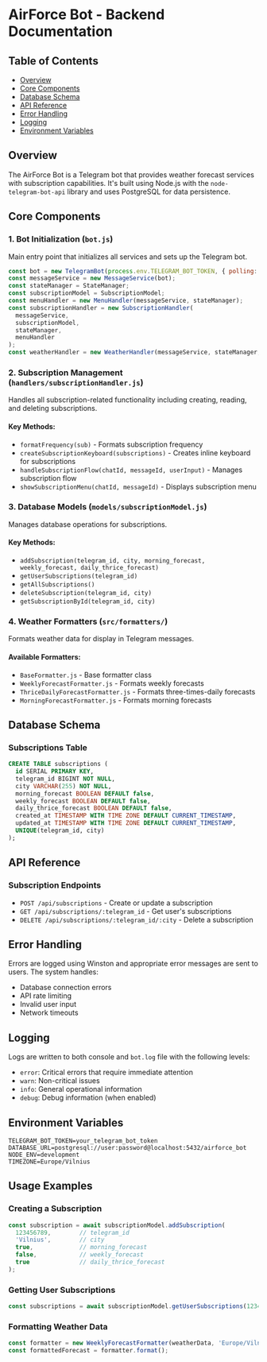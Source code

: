 # AirForce Bot - Backend Documentation

## Table of Contents
- [Overview](#overview)
- [Core Components](#core-components)
- [Database Schema](#database-schema)
- [API Reference](#api-reference)
- [Error Handling](#error-handling)
- [Logging](#logging)
- [Environment Variables](#environment-variables)

## Overview

The AirForce Bot is a Telegram bot that provides weather forecast services with subscription capabilities. It's built using Node.js with the `node-telegram-bot-api` library and uses PostgreSQL for data persistence.

## Core Components

### 1. Bot Initialization (`bot.js`)

Main entry point that initializes all services and sets up the Telegram bot.

```javascript
const bot = new TelegramBot(process.env.TELEGRAM_BOT_TOKEN, { polling: true });
const messageService = new MessageService(bot);
const stateManager = StateManager;
const subscriptionModel = SubscriptionModel;
const menuHandler = new MenuHandler(messageService, stateManager);
const subscriptionHandler = new SubscriptionHandler(
  messageService,
  subscriptionModel,
  stateManager,
  menuHandler
);
const weatherHandler = new WeatherHandler(messageService, stateManager, menuHandler);
```

### 2. Subscription Management (`handlers/subscriptionHandler.js`)

Handles all subscription-related functionality including creating, reading, and deleting subscriptions.

#### Key Methods:
- `formatFrequency(sub)` - Formats subscription frequency
- `createSubscriptionKeyboard(subscriptions)` - Creates inline keyboard for subscriptions
- `handleSubscriptionFlow(chatId, messageId, userInput)` - Manages subscription flow
- `showSubscriptionMenu(chatId, messageId)` - Displays subscription menu

### 3. Database Models (`models/subscriptionModel.js`)

Manages database operations for subscriptions.

#### Key Methods:
- `addSubscription(telegram_id, city, morning_forecast, weekly_forecast, daily_thrice_forecast)`
- `getUserSubscriptions(telegram_id)`
- `getAllSubscriptions()`
- `deleteSubscription(telegram_id, city)`
- `getSubscriptionById(telegram_id, city)`

### 4. Weather Formatters (`src/formatters/`)

Formats weather data for display in Telegram messages.

#### Available Formatters:
- `BaseFormatter.js` - Base formatter class
- `WeeklyForecastFormatter.js` - Formats weekly forecasts
- `ThriceDailyForecastFormatter.js` - Formats three-times-daily forecasts
- `MorningForecastFormatter.js` - Formats morning forecasts

## Database Schema

### Subscriptions Table
```sql
CREATE TABLE subscriptions (
  id SERIAL PRIMARY KEY,
  telegram_id BIGINT NOT NULL,
  city VARCHAR(255) NOT NULL,
  morning_forecast BOOLEAN DEFAULT false,
  weekly_forecast BOOLEAN DEFAULT false,
  daily_thrice_forecast BOOLEAN DEFAULT false,
  created_at TIMESTAMP WITH TIME ZONE DEFAULT CURRENT_TIMESTAMP,
  updated_at TIMESTAMP WITH TIME ZONE DEFAULT CURRENT_TIMESTAMP,
  UNIQUE(telegram_id, city)
);
```

## API Reference

### Subscription Endpoints
- `POST /api/subscriptions` - Create or update a subscription
- `GET /api/subscriptions/:telegram_id` - Get user's subscriptions
- `DELETE /api/subscriptions/:telegram_id/:city` - Delete a subscription

## Error Handling

Errors are logged using Winston and appropriate error messages are sent to users. The system handles:
- Database connection errors
- API rate limiting
- Invalid user input
- Network timeouts

## Logging

Logs are written to both console and `bot.log` file with the following levels:
- `error`: Critical errors that require immediate attention
- `warn`: Non-critical issues
- `info`: General operational information
- `debug`: Debug information (when enabled)

## Environment Variables

```env
TELEGRAM_BOT_TOKEN=your_telegram_bot_token
DATABASE_URL=postgresql://user:password@localhost:5432/airforce_bot
NODE_ENV=development
TIMEZONE=Europe/Vilnius
```

## Usage Examples

### Creating a Subscription
```javascript
const subscription = await subscriptionModel.addSubscription(
  123456789,        // telegram_id
  'Vilnius',        // city
  true,             // morning_forecast
  false,            // weekly_forecast
  true              // daily_thrice_forecast
);
```

### Getting User Subscriptions
```javascript
const subscriptions = await subscriptionModel.getUserSubscriptions(123456789);
```

### Formatting Weather Data
```javascript
const formatter = new WeeklyForecastFormatter(weatherData, 'Europe/Vilnius');
const formattedForecast = formatter.format();
```
